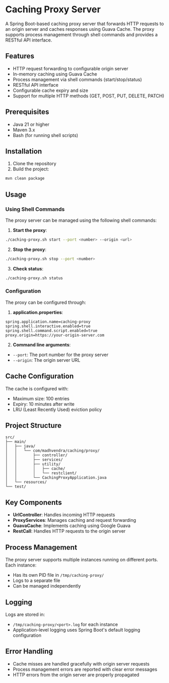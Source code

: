 # Caching Proxy Server

A Spring Boot-based caching proxy server that forwards HTTP requests to an origin server and caches responses using Guava Cache. The proxy supports process management through shell commands and provides a RESTful API interface.

## Features

- HTTP request forwarding to configurable origin server
- In-memory caching using Guava Cache
- Process management via shell commands (start/stop/status)
- RESTful API interface
- Configurable cache expiry and size
- Support for multiple HTTP methods (GET, POST, PUT, DELETE, PATCH)

## Prerequisites

- Java 21 or higher
- Maven 3.x
- Bash (for running shell scripts)

## Installation

1. Clone the repository
2. Build the project:
```bash
mvn clean package
```

## Usage

### Using Shell Commands

The proxy server can be managed using the following shell commands:

1. **Start the proxy**:
```bash
./caching-proxy.sh start --port <number> --origin <url>
```

2. **Stop the proxy**:
```bash
./caching-proxy.sh stop --port <number>
```

3. **Check status**:
```bash
./caching-proxy.sh status
```

### Configuration

The proxy can be configured through:

1. **application.properties**:
```properties
spring.application.name=caching-proxy
spring.shell.interactive.enabled=true
spring.shell.command.script.enabled=true
proxy.origin=https://your-origin-server.com
```

2. **Command line arguments**:
- `--port`: The port number for the proxy server
- `--origin`: The origin server URL

## Cache Configuration

The cache is configured with:
- Maximum size: 100 entries
- Expiry: 10 minutes after write
- LRU (Least Recently Used) eviction policy

## Project Structure

```
src/
├── main/
│   ├── java/
│   │   └── com/madhvendra/caching/proxy/
│   │       ├── controller/
│   │       ├── services/
│   │       ├── utility/
│   │       │   ├── cache/
│   │       │   └── restclient/
│   │       └── CachingProxyApplication.java
│   └── resources/
└── test/
```

## Key Components

- **UrlController**: Handles incoming HTTP requests
- **ProxyServices**: Manages caching and request forwarding
- **GuavaCache**: Implements caching using Google Guava
- **RestCall**: Handles HTTP requests to the origin server

## Process Management

The proxy server supports multiple instances running on different ports. Each instance:
- Has its own PID file in `/tmp/caching-proxy/`
- Logs to a separate file
- Can be managed independently

## Logging

Logs are stored in:
- `/tmp/caching-proxy/<port>.log` for each instance
- Application-level logging uses Spring Boot's default logging configuration

## Error Handling

- Cache misses are handled gracefully with origin server requests
- Process management errors are reported with clear error messages
- HTTP errors from the origin server are properly propagated





